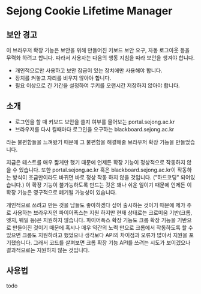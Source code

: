 # Sejong Cookie Lifetime Manager

## 보안 경고

이 브라우저 확장 기능은 보안을 위해 만들어진 키보드 보안 요구, 자동 로그아웃 등을 무력화 하려고 합니다. 따라서 사용자는 다음의 행동 지침을 따라 보안을 챙겨야 합니다.

- 개인적으로만 사용하고 보안 잠금이 있는 장치에만 사용해야 합니다.
- 장치를 켜놓고 자리를 비우지 않아야 합니다.
- 필요 이상으로 긴 기간을 설정하여 쿠키를 오랜시간 저장하지 않아야 합니다.

## 소개

- 로그인을 할 때 키보드 보안을 쓸지 여부를 물어보는 portal.sejong.ac.kr
- 브라우저를 다시 킬때마다 로그인을 요구하는 blackboard.sejong.ac.kr

라는 불편함들을 느껴왔기 때문에 그 불편함을 해결해줄 브라우저 확장 기능을 만들었습니다.

지금은 테스트를 매우 짧게만 했기 때문에 언제든 확장 기능이 정상적으로 작동하지 않을 수 있습니다.
또한 portal.sejong.ac.kr 혹은 blackboard.sejong.ac.kr이 작동하는 방식이 조금만이라도 바뀌면 바로 정상 작동 하지 않을 것입니다. ("하드코딩" 되어있습니다.)
이 확장 기능이 불가능하도록 만드는 것은 꽤나 쉬운 일이기 때문에 언제든 이 확장 기능은 영구적으로 폐기될 가능성이 있습니다.

개인적으로 쓰려고 만든 것을 남들도 좋아하겠다 싶어 출시하는 것이기 때문에 제가 주로 사용하는 브라우저인 파이어폭스는 지원 하지만 현재 상태로는 크로미움 기반(크롬, 엣지, 웨일 등)은 지원하지 않습니다.
파이어폭스 확장 기능도 크롬 확장 기능을 기반으로 만들어진 것이기 때문에 혹시나 매우 약간의 노력 만으로 크롬에서 작동하도록 할 수 있으면 크롬도 지원하려고 했었으나 생각보다 API의 차이점과 오류가 많아서 지원을 포기했습니다.
그래서 코드를 살펴보면 크롬 확장 기능 API를 쓰려는 시도가 보이겠으나 결과적으로는 지원하지 않는 것입니다.

## 사용법

todo
